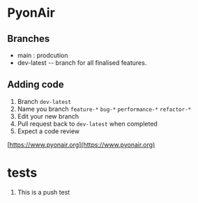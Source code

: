 # PyonAir

## Branches

* main : prodcution 
* dev-latest -- branch for all finalised features. 

## Adding code

1. Branch `dev-latest`
2. Name you branch `feature-*` `bug-*` `performance-*` `refactor-*`
3. Edit your new branch 
4. Pull request back to `dev-latest` when completed
5. Expect a code review



[https://www.pyonair.org](https://www.pyonair.org)

# tests

1. This is a push test